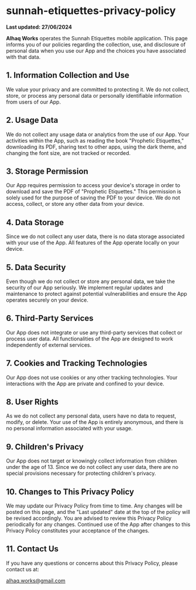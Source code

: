 # sunnah-etiquettes-privacy-policy
**Last updated: 27/06/2024**

**Alhaq Works** operates the Sunnah Etiquettes mobile application. This page informs you of our policies regarding the collection, use, and disclosure of personal data when you use our App and the choices you have associated with that data.

## 1. Information Collection and Use

We value your privacy and are committed to protecting it. We do not collect, store, or process any personal data or personally identifiable information from users of our App.

## 2. Usage Data

We do not collect any usage data or analytics from the use of our App. Your activities within the App, such as reading the book "Prophetic Etiquettes," downloading its PDF, sharing text to other apps, using the dark theme, and changing the font size, are not tracked or recorded.

## 3. Storage Permission

Our App requires permission to access your device's storage in order to download and save the PDF of "Prophetic Etiquettes." This permission is solely used for the purpose of saving the PDF to your device. We do not access, collect, or store any other data from your device.

## 4. Data Storage

Since we do not collect any user data, there is no data storage associated with your use of the App. All features of the App operate locally on your device.

## 5. Data Security

Even though we do not collect or store any personal data, we take the security of our App seriously. We implement regular updates and maintenance to protect against potential vulnerabilities and ensure the App operates securely on your device.

## 6. Third-Party Services

Our App does not integrate or use any third-party services that collect or process user data. All functionalities of the App are designed to work independently of external services.

## 7. Cookies and Tracking Technologies

Our App does not use cookies or any other tracking technologies. Your interactions with the App are private and confined to your device.

## 8. User Rights

As we do not collect any personal data, users have no data to request, modify, or delete. Your use of the App is entirely anonymous, and there is no personal information associated with your usage.

## 9. Children's Privacy

Our App does not target or knowingly collect information from children under the age of 13. Since we do not collect any user data, there are no special provisions necessary for protecting children's privacy.

## 10. Changes to This Privacy Policy

We may update our Privacy Policy from time to time. Any changes will be posted on this page, and the "Last updated" date at the top of the policy will be revised accordingly. You are advised to review this Privacy Policy periodically for any changes. Continued use of the App after changes to this Privacy Policy constitutes your acceptance of the changes.

## 11. Contact Us

If you have any questions or concerns about this Privacy Policy, please contact us at:

alhaq.works@gmail.com
